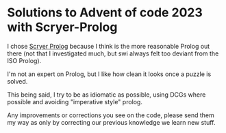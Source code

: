 # Solutions to Advent of code 2023 with Scryer-Prolog

I chose [Scryer Prolog](https://github.com/mthom/scryer-prolog)
because I think is the more reasonable Prolog out there (not that I
investigated much, but swi always felt too deviant from the ISO
Prolog).

I'm not an expert on Prolog, but I like how clean it looks once a
puzzle is solved.

This being said, I try to be as idiomatic as possible, using DCGs
where possible and avoiding "imperative style" prolog.

Any improvements or corrections you see on the code, please send them
my way as only by correcting our previous knowledge we learn new
stuff.
